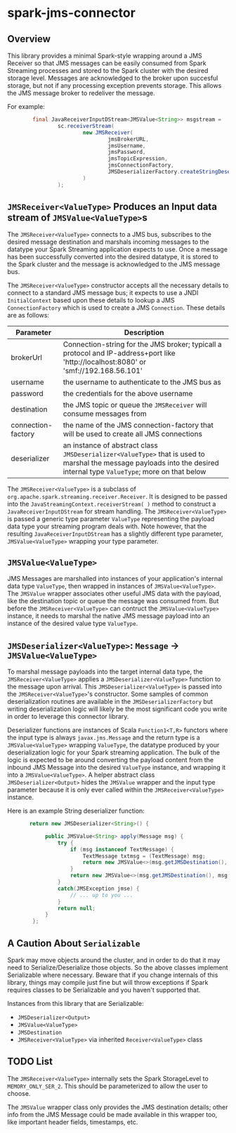 # spark-jms-connector
## Overview

This library provides a minimal Spark-style wrapping around a JMS Receiver so that JMS messages can be easily consumed from Spark Streaming processes and stored to the Spark cluster with the desired storage level.  Messages are acknowledged to the broker upon succesful storage, but not if any processing exception prevents storage. This allows the JMS message broker to redeliver the message.

For example:
```java
        final JavaReceiverInputDStream<JMSValue<String>> msgstream =
                sc.receiverStream(
                        new JMSReceiver(
                                jmsBrokerURL,
                                jmsUsername,
                                jmsPassword,
                                jmsTopicExpression,
                                jmsConnectionFactory,
                                JMSDeserializerFactory.createStringDeserializer()
                        )
                );
```

## `JMSReceiver<ValueType>` Produces an Input data stream of `JMSValue<ValueType>`s
The `JMSReceiver<ValueType>` connects to a JMS bus, subscribes to the desired message destination and marshals incoming messages to the datatype your Spark Streaming application expects to use. Once a message has been successfully converted into the desired datatype, it is stored to the Spark cluster and the message is acknowledged to the JMS message bus.

The `JMSReceiver<ValueType>` constructor accepts all the necessary details to connect to a standard JMS message bus; it expects to use a JNDI `InitialContext` based upon these details to lookup a JMS `ConnectionFactory` which is used to create a JMS `Connection`. These details are as follows:

| Parameter | Description |
| --- | --- |
| brokerUrl | Connection-string for the JMS broker; typicall a protocol and IP-address+port like 'http://localhost:8080' or 'smf://192.168.56.101' |
| username | the username to authenticate to the JMS bus as |
| password | the credentials for the above username |
| destination | the JMS topic or queue the `JMSReceiver` will consume messages from |
| connection-factory | the name of the JMS connection-factory that will be used to create all JMS connections |
| deserializer | an instance of abstract class `JMSDeserializer<ValueType>` that is used to marshal the message payloads into the desired internal type `ValueType`; more on that below |

The `JMSReceiver<ValueType>` is a subclass of `org.apache.spark.streaming.receiver.Receiver`. It is designed to be passed into the `JavaStreamingContext.receiverStream( )` method to construct a `JavaReceiverInputDStream` for stream handling. The `JMSReceiver<ValueType>` is passed a generic type parameter `ValueType` representing the payload data type your streaming program deals with. Note however, that the resulting `JavaReceiverInputDStream` has a slightly different type parameter, `JMSValue<ValueType>` wrapping your type parameter.

## `JMSValue<ValueType>`
JMS Messages are marshalled into instances of your application's internal data type `ValueType`, then wrapped in instances of `JMSValue<ValueType>`. The `JMSValue` wrapper associates other useful JMS data with the payload, like the destination topic or queue the message was consumed from. But before the `JMSReceiver<ValueType>` can contruct the `JMSValue<ValueType>` instance, it needs to marshal the native JMS message payload into an instance of the desired value type `ValueType`.

## `JMSDeserializer<ValueType>`: `Message` -> `JMSValue<ValueType>`
To marshal message payloads into the target internal data type, the `JMSReceiver<ValueType>` applies a `JMSDeserializer<ValueType>` function to the message upon arrival. This `JMSDeserializer<ValueType>` is passed into the `JMSReceiver<ValueType>`'s constructor. Some samples of common deserialization routines are available in the `JMSDeserializerFactory` but writing deserialization logic will likely be the most significant code you write in order to leverage this connector library.

Deserializer functions are instances of Scala `Function1<T,R>` functors where the input type is always `javax.jms.Message` and the return type is a `JMSValue<ValueType>` wrapping `ValueType`, the datatype produced by your deserialization logic for your Spark streaming application. The bulk of the logic is expected to be around converting the payload content from the inbound JMS Message into the desired `ValueType` instance, and wrapping it into a `JMSValue<ValueType>`.  A helper abstract class `JMSDeserializer<Output>` hides the `JMSValue` wrapper and the input type parameter because it is only ever called within the `JMSReceiver<ValueType>` instance.

Here is an example String deserializer function:

```java
       return new JMSDeserializer<String>() {

            public JMSValue<String> apply(Message msg) {
                try {
                    if (msg instanceof TextMessage) {
                        TextMessage txtmsg = (TextMessage) msg;
                        return new JMSValue<>(msg.getJMSDestination(), txtmsg.getText());
                    }
                    return new JMSValue<>(msg.getJMSDestination(), msg.toString());
                }
                catch(JMSException jmse) {
                    // ... up to you ...
                }
                return null;
            }
        };
```

## A Caution About `Serializable`
Spark may move objects around the cluster, and in order to do that it may need to Serialize/Deserialize those objects. So the above classes implement Serializable where necessary. Beware that if you change internals of this library, things may compile just fine but will throw exceptions if Spark requires classes to be Serializable and you haven't supported that.

Instances from this library that are Serializable:
- `JMSDeserializer<Output>`
- `JMSValue<ValueType>`
- `JMSDestination`
- `JMSReceiver<ValueType>` via inherited `Receiver<ValueType>` class

## TODO List
The `JMSReceiver<ValueType>` internally sets the Spark StorageLevel to `MEMORY_ONLY_SER_2`. This should be parameterized to allow the user to choose.

The `JMSValue` wrapper class only provides the JMS destination details; other info from the JMS Message could be made available in this wrapper too, like important header fields, timestamps, etc.
